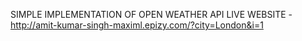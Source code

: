 SIMPLE IMPLEMENTATION OF OPEN WEATHER API
LIVE WEBSITE - http://amit-kumar-singh-maximl.epizy.com/?city=London&i=1

